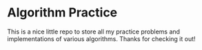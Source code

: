 # Algorithm Practice
This is a nice little repo to store all my practice problems and implementations of various algorithms. Thanks for checking it out!
